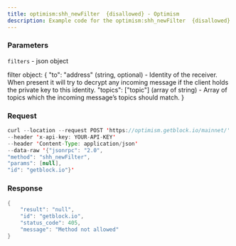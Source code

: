 ```yaml
---
title: optimism:shh_newFilter  {disallowed} - Optimism
description: Example code for the optimism:shh_newFilter  {disallowed} json-rpc method. Сomplete guide on how to use optimism:shh_newFilter  {disallowed} json-rpc in GetBlock.io Web3 documentation.
---
```


### Parameters


`filters` - json object

filter object: { "to": "address" (string, optional) - Identity of the
receiver. When present it will try to decrypt any incoming message if
the client holds the private key to this identity. "topics": \["topic"\]
(array of string) - Array of topics which the incoming message’s topics
should match. }

### Request

``` java
curl --location --request POST 'https://optimism.getblock.io/mainnet/' 
--header 'x-api-key: YOUR-API-KEY' 
--header 'Content-Type: application/json' 
--data-raw '{"jsonrpc": "2.0",
"method": "shh_newFilter",
"params": [null],
"id": "getblock.io"}'
```

###  Response

``` java
{
    "result": "null",
    "id": "getblock.io",
    "status_code": 405,
    "message": "Method not allowed"
}
```

